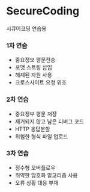 # SecureCoding
시큐어코딩 연습용
  
### 1차 연습
- 중요정보 평문전송
- 포맷 스트링 삽입
- 해제된 자원 사용
- 크로스사이트 요청 위조
  
### 2차 연습
- 중요정부 평문 저장
- 제거되지 않고 남은 디버그 코드
- HTTP 응답분할
- 위험한 형식 파일 업로드
  
### 3차 연습
- 정수형 오버플로우
- 취약한 암호화 알고리즘 사용
- 오류 상황 대응 부재
